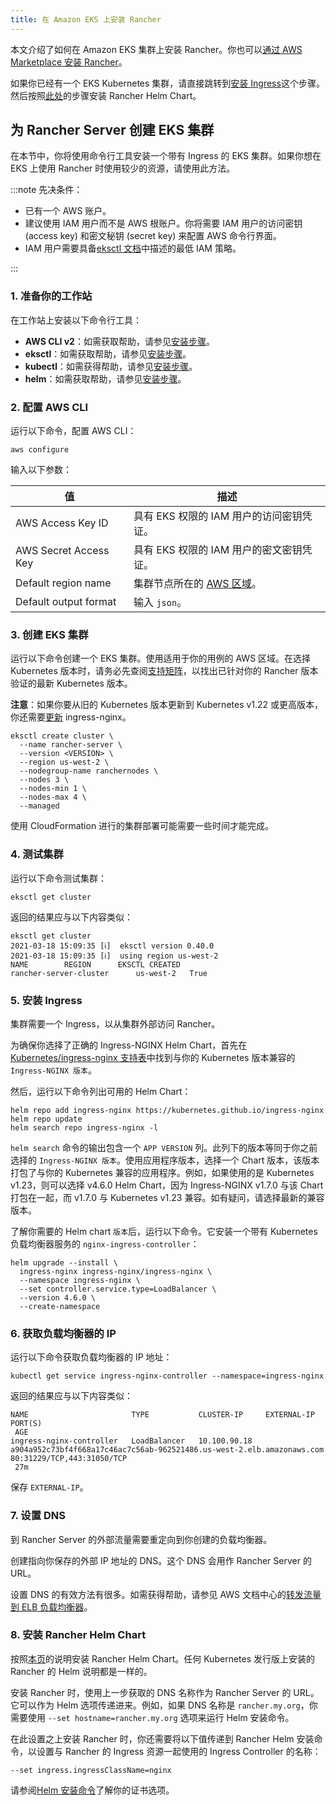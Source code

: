 ```yaml
---
title: 在 Amazon EKS 上安装 Rancher
---
```


本文介绍了如何在 Amazon EKS 集群上安装 Rancher。你也可以[通过 AWS Marketplace 安装 Rancher](../quick-start/deploy-rancher/aws-marketplace.md)。

如果你已经有一个 EKS Kubernetes 集群，请直接跳转到[安装 Ingress](#5-安装-ingress)这个步骤。然后按照[此处](../install-rancher.md#安装-rancher-helm-chart)的步骤安装 Rancher Helm Chart。

## 为 Rancher Server 创建 EKS 集群

在本节中，你将使用命令行工具安装一个带有 Ingress 的 EKS 集群。如果你想在 EKS 上使用 Rancher 时使用较少的资源，请使用此方法。

:::note 先决条件：

- 已有一个 AWS 账户。
- 建议使用 IAM 用户而不是 AWS 根账户。你将需要 IAM 用户的访问密钥 (access key) 和密文秘钥 (secret key) 来配置 AWS 命令行界面。
- IAM 用户需要具备[eksctl 文档](https://eksctl.io/usage/minimum-iam-policies/)中描述的最低 IAM 策略。

:::

### 1. 准备你的工作站

在工作站上安装以下命令行工具：

- **AWS CLI v2**：如需获取帮助，请参见[安装步骤](https://docs.aws.amazon.com/cli/latest/userguide/install-cliv2.html)。
- **eksctl**：如需获取帮助，请参见[安装步骤](https://docs.aws.amazon.com/eks/latest/userguide/eksctl.html)。
- **kubectl**：如需获得帮助，请参见[安装步骤](https://docs.aws.amazon.com/eks/latest/userguide/install-kubectl.html)。
- **helm**：如需获取帮助，请参见[安装步骤](https://helm.sh/docs/intro/install/)。

### 2. 配置 AWS CLI

运行以下命令，配置 AWS CLI：

```
aws configure
```

输入以下参数：

| 值 | 描述 |
|-------|-------------|
| AWS Access Key ID | 具有 EKS 权限的 IAM 用户的访问密钥凭证。 |
| AWS Secret Access Key | 具有 EKS 权限的 IAM 用户的密文密钥凭证。 |
| Default region name | 集群节点所在的 [AWS 区域](https://docs.aws.amazon.com/AmazonRDS/latest/UserGuide/Concepts.RegionsAndAvailabilityZones.html#Concepts.RegionsAndAvailabilityZones.Regions)。 |
| Default output format | 输入 `json`。 |

### 3. 创建 EKS 集群

运行以下命令创建一个 EKS 集群。使用适用于你的用例的 AWS 区域。在选择 Kubernetes 版本时，请务必先查阅[支持矩阵](https://rancher.com/support-matrix/)，以找出已针对你的 Rancher 版本验证的最新 Kubernetes 版本。

**注意**：如果你要从旧的 Kubernetes 版本更新到 Kubernetes v1.22 或更高版本，你还需要[更新](https://kubernetes.github.io/ingress-nginx/user-guide/k8s-122-migration/) ingress-nginx。

```
eksctl create cluster \
  --name rancher-server \
  --version <VERSION> \
  --region us-west-2 \
  --nodegroup-name ranchernodes \
  --nodes 3 \
  --nodes-min 1 \
  --nodes-max 4 \
  --managed
```

使用 CloudFormation 进行的集群部署可能需要一些时间才能完成。

### 4. 测试集群

运行以下命令测试集群：

```
eksctl get cluster
```

返回的结果应与以下内容类似：

```
eksctl get cluster
2021-03-18 15:09:35 [ℹ]  eksctl version 0.40.0
2021-03-18 15:09:35 [ℹ]  using region us-west-2
NAME		REGION		EKSCTL CREATED
rancher-server-cluster		us-west-2	True
```

### 5. 安装 Ingress

集群需要一个 Ingress，以从集群外部访问 Rancher。

为确保你选择了正确的 Ingress-NGINX Helm Chart，首先在 [Kubernetes/ingress-nginx 支持表](https://github.com/kubernetes/ingress-nginx#supported-versions-table)中找到与你的 Kubernetes 版本兼容的 `Ingress-NGINX 版本`。

然后，运行以下命令列出可用的 Helm Chart：

```
helm repo add ingress-nginx https://kubernetes.github.io/ingress-nginx
helm repo update
helm search repo ingress-nginx -l
```

`helm search` 命令的输出包含一个 `APP VERSION` 列。此列下的版本等同于你之前选择的 `Ingress-NGINX 版本`。使用应用程序版本，选择一个 Chart 版本，该版本打包了与你的 Kubernetes 兼容的应用程序。例如，如果使用的是 Kubernetes v1.23，则可以选择 v4.6.0 Helm Chart，因为 Ingress-NGINX v1.7.0 与该 Chart 打包在一起，而 v1.7.0 与 Kubernetes v1.23 兼容。如有疑问，请选择最新的兼容版本。

了解你需要的 Helm chart `版本`后，运行以下命令。它安装一个带有 Kubernetes 负载均衡器服务的 `nginx-ingress-controller`：

```
helm upgrade --install \
  ingress-nginx ingress-nginx/ingress-nginx \
  --namespace ingress-nginx \
  --set controller.service.type=LoadBalancer \
  --version 4.6.0 \
  --create-namespace
```

### 6. 获取负载均衡器的 IP

运行以下命令获取负载均衡器的 IP 地址：

```
kubectl get service ingress-nginx-controller --namespace=ingress-nginx
```

返回的结果应与以下内容类似：

```
NAME                       TYPE           CLUSTER-IP     EXTERNAL-IP                                                              PORT(S)
 AGE
ingress-nginx-controller   LoadBalancer   10.100.90.18   a904a952c73bf4f668a17c46ac7c56ab-962521486.us-west-2.elb.amazonaws.com   80:31229/TCP,443:31050/TCP
 27m
```

保存 `EXTERNAL-IP`。

### 7. 设置 DNS

到 Rancher Server 的外部流量需要重定向到你创建的负载均衡器。

创建指向你保存的外部 IP 地址的 DNS。这个 DNS 会用作 Rancher Server 的 URL。

设置 DNS 的有效方法有很多。如需获得帮助，请参见 AWS 文档中心的[转发流量到 ELB 负载均衡器](https://docs.aws.amazon.com/Route53/latest/DeveloperGuide/routing-to-elb-load-balancer.html)。

### 8. 安装 Rancher Helm Chart

按照[本页](../install-rancher.md#安装-rancher-helm-chart)的说明安装 Rancher Helm Chart。任何 Kubernetes 发行版上安装的 Rancher 的 Helm 说明都是一样的。

安装 Rancher 时，使用上一步获取的 DNS 名称作为 Rancher Server 的 URL。它可以作为 Helm 选项传递进来。例如，如果 DNS 名称是 `rancher.my.org`，你需要使用 `--set hostname=rancher.my.org` 选项来运行 Helm 安装命令。

在此设置之上安装 Rancher 时，你还需要将以下值传递到 Rancher Helm 安装命令，以设置与 Rancher 的 Ingress 资源一起使用的 Ingress Controller 的名称：

```
--set ingress.ingressClassName=nginx
```

请参阅[Helm 安装命令](../install-rancher.md#5-根据你选择的证书选项通过-helm-安装-rancher)了解你的证书选项。
